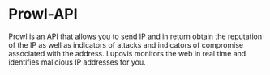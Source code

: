 # Prowl-API
Prowl is an API that allows you to send IP and in return obtain the reputation of the IP as well as indicators of attacks and indicators of compromise associated with the address. Lupovis monitors the web in real time and identifies malicious IP addresses for you.
